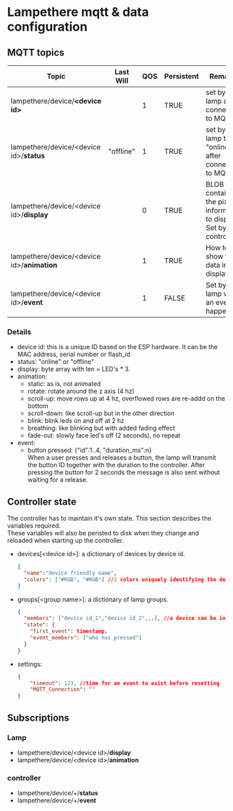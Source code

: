 # Lampethere mqtt & data configuration

## MQTT topics

| Topic | Last Will | QOS | Persistent | Remarks | 
|----|----|----|----|----|
|lampethere/device/**\<device id>**||1|TRUE|set by the lamp after connecting to MQTT|
|lampethere/device/\<device id>/**status**|"offline"|1|TRUE|set by the lamp to "online" after connecting to MQTT|
|lampethere/device/\<device id>/**display**||0|TRUE|BLOB containing the pixel information to display<br />Set by the controller|
|lampethere/device/\<device id>/**animation**||1|TRUE|How to show the data in display|
|lampethere/device/\<device id>/**event**||1|FALSE|Set by the lamp when an event happens|


### Details
* device id: this is a unique ID based on the ESP hardware. It can be the MAC address, serial number or flash_id
* status: "online" or "offline"
* display: byte array with len = LED's * 3.
* animation:
  * static: as is, not animated
  * rotate: rotate around the z axis (4 hz)
  * scroll-up: move rows up at 4 hz, overflowed rows are re-addd on the bottom
  * scroll-down: like scroll-up but in the other direction
  * blink: blink leds on and off at 2 hz
  * breathing: like blinking but with added fading effect
  * fade-out: slowly face led's off (2 seconds), no repeat
* event: 
  * button pressed: {"id":1..4, "duration_ms":n}   
    When a user presses and releases a button, the lamp will transmit the button ID together with the duration to the controller. After pressing the button for 2 seconds the message is also sent without waiting for a release.


## Controller state
The controller has to maintain it's own state. This section describes the variables required.   
These variables will also be peristed to disk when they change and reloaded when starting up the controller.

* devices[\<device id>]: a dictionary of devices by device id.    
  ```json
  {
    "name":"device friendly name",
    "colors": ["#RGB", "#RGB"] //2 colors uniquely identifying the device
  }
  ```
* groups[\<group name>]: a dictionary of lamp groups.   
  ```json
  {
    "members": ["device id_1","device id_2",..], //a device can be in more than one group
    "state": {
      "first_event": timestamp,
      "event_members": ["who has pressed"]
    }
  }
  ```   
* settings:
    ```json
    {
        "timeout": 123, //time for an event to exist before resetting
        "MQTT_Connection": ""
    }
    ```


## Subscriptions

### Lamp
* lampethere/device/\<device id>/**display**   
* lampethere/device/\<device id>/**animation**

### controller
* lampethere/device/+/**status**
* lampethere/device/+/**event**
